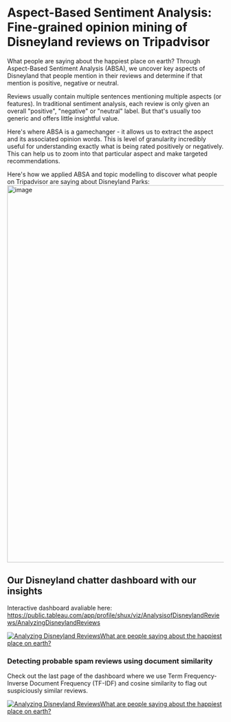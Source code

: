 # Aspect-Based Sentiment Analysis: Fine-grained opinion mining of Disneyland reviews on Tripadvisor
What people are saying about the happiest place on earth? Through Aspect-Based Sentiment Analysis (ABSA), we uncover key aspects of Disneyland that people mention in their reviews and determine if that mention is positive, negative or neutral.

Reviews usually contain multiple sentences mentioning multiple aspects (or features). In traditional sentiment analysis, each review is only given an overall "positive", "negative" or "neutral" label. But that's usually too generic and offers little insightful value.

Here's where ABSA is a gamechanger - it allows us to extract the aspect and its associated opinion words. This is level of granularity incredibly useful for understanding exactly what is being rated positively or negatively. This can help us to zoom into that particular aspect and make targeted recommendations.

Here's how we applied ABSA and topic modelling to discover what people on Tripadvisor are saying about Disneyland Parks:
<img width="876" alt="image" src="https://github.com/Shu-x/AnalyzingDisneylandReviews/assets/100437979/576c5be1-3bf2-40de-a522-8e722bd71895">

## Our Disneyland chatter dashboard with our insights
Interactive dashboard avaliable here: https://public.tableau.com/app/profile/shux/viz/AnalysisofDisneylandReviews/AnalyzingDisneylandReviews

<div class='tableauPlaceholder' id='viz1699724303256' style='position: relative'><noscript><a href='#'><img alt='Analyzing Disneyland ReviewsWhat are people saying about the happiest place on earth? ' src='https:&#47;&#47;public.tableau.com&#47;static&#47;images&#47;An&#47;AnalysisofDisneylandReviews&#47;AnalyzingDisneylandReviews&#47;1_rss.png' style='border: none' /></a></noscript><object class='tableauViz'  style='display:none;'><param name='host_url' value='https%3A%2F%2Fpublic.tableau.com%2F' /> <param name='embed_code_version' value='3' /> <param name='site_root' value='' /><param name='name' value='AnalysisofDisneylandReviews&#47;AnalyzingDisneylandReviews' /><param name='tabs' value='no' /><param name='toolbar' value='yes' /><param name='static_image' value='https:&#47;&#47;public.tableau.com&#47;static&#47;images&#47;An&#47;AnalysisofDisneylandReviews&#47;AnalyzingDisneylandReviews&#47;1.png' /> <param name='animate_transition' value='yes' /><param name='display_static_image' value='yes' /><param name='display_spinner' value='yes' /><param name='display_overlay' value='yes' /><param name='display_count' value='yes' /><param name='language' value='en-GB' /><param name='filter' value='publish=yes' /></object></div>

### Detecting probable spam reviews using document similarity
Check out the last page of the dashboard where we use Term Frequency-Inverse Document Frequency (TF-IDF) and cosine similarity to flag out suspiciously similar reviews.

<div class='tableauPlaceholder' id='viz1699724636493' style='position: relative'><noscript><a href='#'><img alt='Analyzing Disneyland ReviewsWhat are people saying about the happiest place on earth? ' src='https:&#47;&#47;public.tableau.com&#47;static&#47;images&#47;YN&#47;YNWSQT4HJ&#47;1_rss.png' style='border: none' /></a></noscript><object class='tableauViz'  style='display:none;'><param name='host_url' value='https%3A%2F%2Fpublic.tableau.com%2F' /> <param name='embed_code_version' value='3' /> <param name='path' value='shared&#47;YNWSQT4HJ' /> <param name='toolbar' value='yes' /><param name='static_image' value='https:&#47;&#47;public.tableau.com&#47;static&#47;images&#47;YN&#47;YNWSQT4HJ&#47;1.png' /> <param name='animate_transition' value='yes' /><param name='display_static_image' value='yes' /><param name='display_spinner' value='yes' /><param name='display_overlay' value='yes' /><param name='display_count' value='yes' /><param name='language' value='en-GB' /><param name='filter' value='publish=yes' /></object></div>
